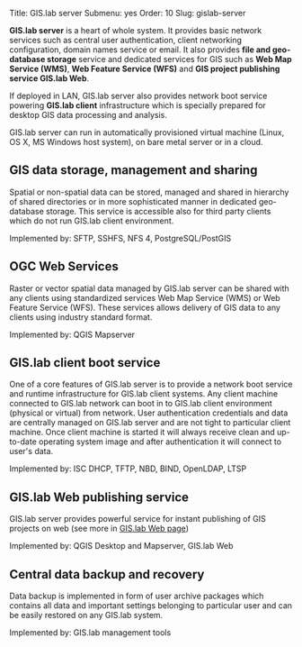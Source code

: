 Title: GIS.lab server
Submenu: yes
Order: 10
Slug: gislab-server


__GIS.lab server__ is a heart of whole system. It provides basic network services such as central user authentication, client networking configuration, domain names service or email. It also provides __file and geo-database storage__ service and dedicated services for GIS such as __Web Map Service (WMS)__, __Web Feature Service (WFS)__ and __GIS project publishing service GIS.lab Web__.

If deployed in LAN, GIS.lab server also provides network boot service powering __GIS.lab client__ infrastructure which is specially prepared for desktop GIS data processing and analysis.

GIS.lab server can run in automatically provisioned virtual machine (Linux, OS X, MS Windows host system), on bare metal server or in a cloud.


## GIS data storage, management and sharing
Spatial or non-spatial data can be stored, managed and shared in hierarchy of shared directories or in more sophisticated manner in dedicated geo-database storage. This service is accessible also for third party clients which do not run GIS.lab client environment. 

Implemented by: SFTP, SSHFS, NFS 4, PostgreSQL/PostGIS


## OGC Web Services
Raster or vector spatial data managed by GIS.lab server can be shared with any clients using standardized services Web Map Service (WMS) or Web Feature Service (WFS). These services allows delivery of GIS data to any clients using industry standard format.

Implemented by: QGIS Mapserver


## GIS.lab client boot service
One of a core features of GIS.lab server is to provide a network boot service and runtime infrastructure for GIS.lab client systems. Any client machine connected to GIS.lab network can boot in to GIS.lab client environment (physical or virtual) from network. User authentication credentials and data are centrally managed on GIS.lab server and are not tight to particular client machine. Once client machine is started it will always receive clean and up-to-date operating system image and after authentication it will connect to user's data.

Implemented by: ISC DHCP, TFTP, NBD, BIND, OpenLDAP, LTSP


## GIS.lab Web publishing service 
GIS.lab server provides powerful service for instant publishing of GIS projects on web (see more in [GIS.lab Web page](gislab-web))

Implemented by: QGIS Desktop and Mapserver, GIS.lab Web


## Central data backup and recovery
Data backup is implemented in form of user archive packages which contains all data and important settings belonging to particular user and can be easily restored on any GIS.lab system.

Implemented by: GIS.lab management tools
